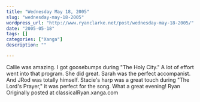 ```yaml
---
title: "Wednesday May 18, 2005"
slug: "wednesday-may-18-2005"
wordpress_url: "http://www.ryanclarke.net/post/wednesday-may-18-2005/"
date: "2005-05-18"
tags: []
categories: ["Xanga"]
description: ""

---
```


Callie was amazing. I got goosebumps during "The Holy City." A lot of effort went into that program. She did great. Sarah was the perfect accompanist. And JRod was totally himself. Stacie's harp was a great touch during "The Lord's Prayer," it was perfect for the song. What a great evening!
 Ryan
Originally posted at classicalRyan.xanga.com

